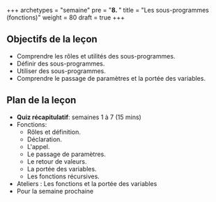 +++
archetypes = "semaine"
pre = "<b>8. </b>"
title = "Les sous-programmes (fonctions)"
weight = 80
draft = true
+++

## Objectifs de la leçon
- Comprendre les rôles et utilités des sous-programmes.
- Définir des sous-programmes.
- Utiliser des sous-programmes.
- Comprendre le passage de paramètres et la portée des variables.


## Plan de la leçon

- **Quiz récapitulatif**: semaines 1 à 7 (15 mins)
- Fonctions: 
	- Rôles et définition.
	- Déclaration. 
	- L'appel. 
	- Le passage de paramètres. 
	- Le retour de valeurs. 
	- La portée des variables.
	- Les fonctions récursives.
- Ateliers : Les fonctions et la portée des variables
- Pour la semaine prochaine